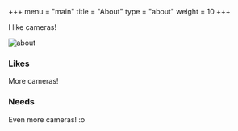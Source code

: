 +++
menu = "main"
title = "About"
type = "about"
weight = 10
+++

I like cameras!

![about](../images/mac.jpg)

### Likes

More cameras!

### Needs

Even more cameras! :o
